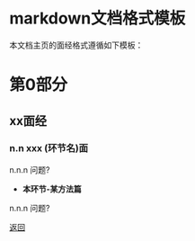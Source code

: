 # markdown文档格式模板
本文档主页的面经格式遵循如下模板：

# 第0部分
## xx面经
### n.n xxx (环节名)面
n.n.n 问题?

- **本环节-某方法篇**

n.n.n 问题?


[返回](index.md)